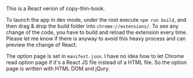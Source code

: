 This is a React verion of copy-thin-book.

To launch the app in dev mode, under the root execute `npm run build`, and then drag & drop the build folder into `chrome://extensions/`. To see any change of the code, you have to build and reload the extension every time. Please let me know if there is anyway to avoid this heavy process and can preview the change of React.

The option page is set in `manifest.json`. I have no idea how to let Chrome read option page if it's a React JS file instead of a HTML file. So the option page is written with HTML DOM and jQury.
